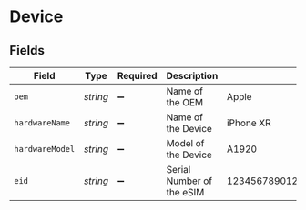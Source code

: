 # Device


## Fields

| Field                            | Type                             | Required                         | Description                      | Example                          |
| -------------------------------- | -------------------------------- | -------------------------------- | -------------------------------- | -------------------------------- |
| `oem`                            | *string*                         | :heavy_minus_sign:               | Name of the OEM                  | Apple                            |
| `hardwareName`                   | *string*                         | :heavy_minus_sign:               | Name of the Device               | iPhone XR                        |
| `hardwareModel`                  | *string*                         | :heavy_minus_sign:               | Model of the Device              | A1920                            |
| `eid`                            | *string*                         | :heavy_minus_sign:               | Serial Number of the eSIM        | 12345678901234567890123456789012 |